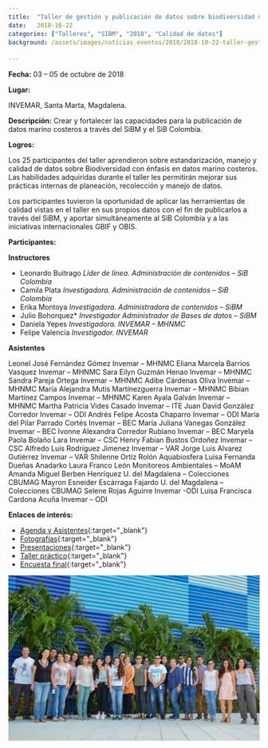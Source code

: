 ```yaml
---
title:  "Taller de gestión y publicación de datos sobre biodiversidad marina – SiBM"
date:   2018-10-22
categories: ["Talleres", "SIBM", "2018", "Calidad de datos"]
background: /assets/images/noticias_eventos/2018/2018-10-22-taller-gestion-publicacion-SiBM1.jpg

---
```


**Fecha:**
03 – 05 de octubre de 2018

**Lugar:**

INVEMAR, Santa Marta, Magdalena.

**Descripción:**
Crear y fortalecer las capacidades para la publicación de datos marino costeros a través del SiBM y el SiB Colombia. 

 

**Logros:**

Los 25 participantes del taller aprendieron sobre estandarización, manejo y calidad de datos sobre Biodiversidad con énfasis en datos marino costeros. Las habilidades adquiridas durante el taller les permitirán mejorar sus prácticas internas de planeación, recolección y manejo de datos.

Los participantes tuvieron la oportunidad de aplicar las herramientas de calidad vistas en el taller en sus propios datos con el fin de publicarlos a través del SiBM, y aportar simultáneamente al SiB Colombia y a las iniciativas internacionales GBIF y OBIS.

 

**Participantes:**

**Instructores**

* Leonardo Buitrago
*Líder de línea. Administración de contenidos – SiB Colombia*
* Camila Plata
*Investigadora. Administración de contenidos – SiB Colombia*
* Erika Montoya
*Investigadora. Administradora de contenidos – SiBM*
* Julio Bohorquez*
*Investigador Administrador de Bases de datos – SiBM*
* Daniela Yepes
*Investigadora. INVEMAR – MHNMC*
* Felipe Valencia
*Investigador. INVEMAR*

**Asistentes**

Leonel  José Fernández Gómez    Invemar  –  MHNMC
Eliana  Marcela Barrios Vasquez	Invemar – MHNMC
Sara  Eilyn Guzmán Henao	Invemar – MHNMC
Sandra Pareja Ortega	Invemar – MHNMC
Adibe Cárdenas Oliva	Invemar – MHNMC
María Alejandra Mutis Martínezguerra	Invemar – MHNMC
Bibian Martínez Campos	Invemar – MHNMC
Karen Ayala Galván	Invemar – MHNMC
Martha Patricia Vides Casado	Invemar – ITE
Juan  David González Corredor	Invemar – ODI
Andrés Felipe Acosta Chaparro	Invemar – ODI
María  del Pilar Parrado Cortés	Invemar – BEC
María Juliana Vanegas González	Invemar – BEC
Ivonne Alexandra Corredor Rubiano	Invemar – BEC
Maryela Paola Bolaño Lara	Invemar – CSC
Henry Fabian Bustos Ordoñez	Invemar – CSC
Alfredo Luis Rodríguez Jimenez	Invemar – VAR
Jorge Luis Alvarez Gutiérrez	Invemar – VAR
Shilenne Ortíz Rolón	Aquabiosfera
Luisa Fernanda Dueñas	Anadarko
Laura  Franco León	Monitoreos Ambientales – MoAM
Amanda Miguel Berben Henríquez	U. del Magdalena – Colecciones CBUMAG
Mayron Esneider Escárraga Fajardo	U. del Magdalena – Colecciones CBUMAG
Selene  Rojas Aguirre	Invemar -ODI
Luisa Francisca Cardona Acuña	Invemar – ODI

**Enlaces de interés:**

- [Agenda y Asistentes](https://drive.google.com/drive/folders/1AalOw2ElnEnWtUNAdHwmV9dNdTBkTWA_){:target="_blank"}
- [Fotografías](https://drive.google.com/drive/folders/12aF7MyQij2pI1hAROjDP6NDhKYeiACj1){:target="_blank"}
- [Presentaciones](https://drive.google.com/drive/folders/19PWbN2SYrRhExf456QzNntE06zEc-fm6){:target="_blank"}
- [Taller práctico](https://drive.google.com/drive/folders/1sr2Y5OofT7K-IVrwDumXkZ0CMFGipQWB){:target="_blank"}
- [Encuesta final](https://drive.google.com/file/d/1hEyEbyFAyqO9ywHFxs8DD11heK2u1bi-/view){:target="_blank"}

<img src="/assets/images/noticias_eventos/2018/2018-10-22-taller-gestion-publicacion-SiBM.jpg" width=770>

